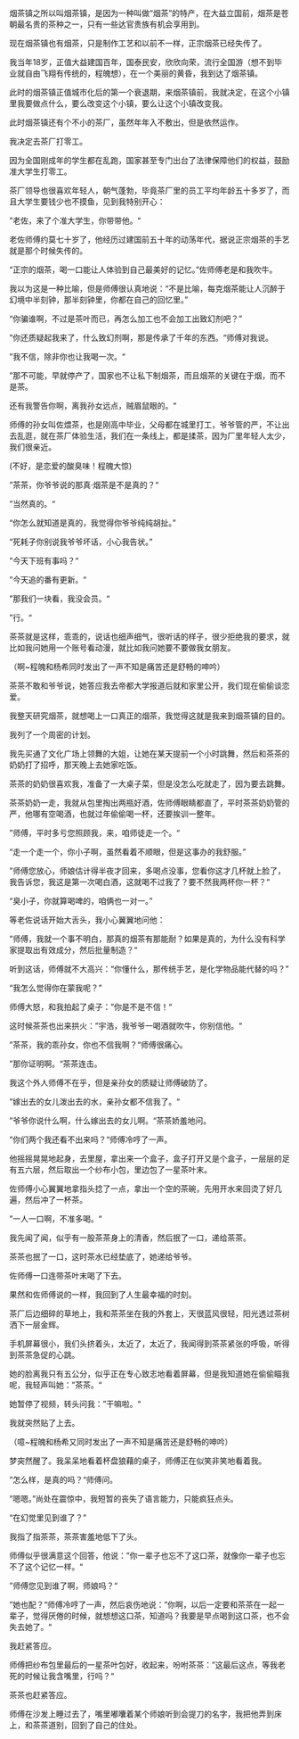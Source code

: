 烟茶镇之所以叫烟茶镇，是因为一种叫做“烟茶”的特产，在大益立国前，烟茶是苍朝最名贵的茶种之一，只有一些达官贵族有机会享用到。

现在烟茶镇也有烟茶，只是制作工艺和以前不一样，正宗烟茶已经失传了。

我当年18岁，正值大益建国百年，国泰民安，欣欣向荣，流行全国游（想不到毕业就自由飞翔有传统的，程魄想），在一个美丽的黄昏，我到达了烟茶镇。

此时的烟茶镇正值城市化后的第一个衰退期，来烟茶镇前，我就决定，在这个小镇里我要做点什么，要么改变这个小镇，要么让这个小镇改变我。

此时烟茶镇还有个不小的茶厂，虽然年年入不敷出，但是依然运作。

我决定去茶厂打零工。

因为全国刚成年的学生都在乱跑，国家甚至专门出台了法律保障他们的权益，鼓励准大学生打零工。

茶厂领导也很喜欢年轻人，朝气蓬勃，毕竟茶厂里的员工平均年龄五十多岁了，而且大学生要钱少也不摸鱼，见到我特别开心：

”老佐，来了个准大学生，你带带他。“

老佐师傅约莫七十岁了，他经历过建国前五十年的动荡年代，据说正宗烟茶的手艺就是那个时候失传的。

“正宗的烟茶，喝一口能让人体验到自己最美好的记忆。”佐师傅老是和我吹牛。

我以为这是一种比喻，但是师傅很认真地说：“不是比喻，每克烟茶能让人沉醉于幻境中半刻钟，那半刻钟里，你都在自己的回忆里。”

“你骗谁啊，不过是茶叶而已，再怎么加工也不会加工出致幻剂吧？”

”你还质疑起我来了，什么致幻剂啊，那是传承了千年的东西。“师傅对我说。

”我不信，除非你也让我喝一次。“

”那不可能，早就停产了，国家也不让私下制烟茶，而且烟茶的关键在于烟，而不是茶。

还有我警告你啊，离我孙女远点，贼眉鼠眼的。“

师傅的孙女叫佐煨茶，也是刚高中毕业，父母都在城里打工，爷爷管的严，不让出去乱逛，就在茶厂体验生活，我们在一条线上，都是揉茶，因为厂里年轻人太少，我们很亲近。

(不好，是恋爱的酸臭味！程魄大惊)

”茶茶，你爷爷说的那真·烟茶是不是真的？“

”当然真的。“

“你怎么就知道是真的，我觉得你爷爷纯纯胡扯。”

“死耗子你别说我爷爷坏话，小心我告状。”

”今天下班有事吗？“

”今天追的番有更新。“

”那我们一块看，我没会员。“

”行。“

茶茶就是这样，乖乖的，说话也细声细气，很听话的样子，很少拒绝我的要求，就比如我问她用一个账号看动漫，就比如我问她要不要做我女朋友。

（啊~程魄和杨希同时发出了一声不知是痛苦还是舒畅的呻吟）

茶茶不敢和爷爷说，她答应我去帝都大学报道后就和家里公开，我们现在偷偷谈恋爱。

我整天研究烟茶，就想喝上一口真正的烟茶，我觉得这就是我来到烟茶镇的目的。

我列了一个周密的计划。

我先买通了文化广场上领舞的大姐，让她在某天提前一个小时跳舞，然后和茶茶的奶奶打了招呼，那天晚上去她家吃饭。

茶茶的奶奶很喜欢我，准备了一大桌子菜，但是没怎么吃就走了，因为要去跳舞。

茶茶奶奶一走，我就从包里掏出两瓶好酒，佐师傅眼睛都直了，平时茶茶奶奶管的严，他哪有空喝酒，也就过年偷偷喝一杯，还要挨训一整年。

”师傅，平时多亏您照顾我，来，咱师徒走一个。“

“走一个走一个，你小子啊，虽然看着不顺眼，但是这事办的我舒服。”

”师傅您放心，师娘估计得半夜才回来，多喝点没事，您看你这才几杯就上脸了，我告诉您，我这是第一次喝白酒，这就喝不过我了？要不然我两杯你一杯？“

“臭小子，你就算喝啤的，咱俩也一对一。”

等老佐说话开始大舌头，我小心翼翼地问他：

”师傅，我就一个事不明白，那真的烟茶有那能耐？如果是真的，为什么没有科学家提取出有效成分，然后批量制造？“

听到这话，师傅就不大高兴：“你懂什么，那传统手艺，是化学物品能代替的吗？”

“我怎么觉得你在蒙我呢？”

师傅大怒，和我拍起了桌子：”你是不是不信！“

这时候茶茶也出来拱火：”宇浩，我爷爷一喝酒就吹牛，你别信他。“

”茶茶，我的乖孙女，你也不信我啊？“师傅很痛心。

”那你证明啊。“茶茶连击。

我这个外人师傅不在乎，但是亲孙女的质疑让师傅破防了。

”嫁出去的女儿泼出去的水，亲孙女都不信我了。“

”爷爷你说什么啊，什么嫁出去的女儿啊。“茶茶娇羞地问。

”你们两个我还看不出来吗？“师傅冷哼了一声。

他摇摇晃晃地起身，去里屋，拿出来一个盒子，盒子打开又是个盒子，一层层的足有五六层，然后取出一个纱布小包，里边包了一星茶叶末。

佐师傅小心翼翼地拿指头捻了一点，拿出一个空的茶碗，先用开水来回烫了好几遍，然后冲了一杯茶。

”一人一口啊，不准多喝。“

我先闻了闻，似乎有一股茶茶身上的清香，然后抿了一口，递给茶茶。

茶茶也抿了一口，这时茶水已经垫底了，她递给爷爷。

佐师傅一口连带茶叶末喝了下去。

果然和佐师傅说的一样，我回到了人生最幸福的时刻。

茶厂后边细碎的草地上，我和茶茶坐在我的外套上，天很蓝风很轻，阳光透过茶树洒下一层金辉。

手机屏幕很小，我们头挤着头，太近了，太近了，我闻得到茶茶紧张的呼吸，听得到茶茶急促的心跳。

她的脸离我只有五公分，似乎正在专心致志地看着屏幕，但是我知道她在偷偷瞄我呢，我轻声叫她：”茶茶。“

她暂停了视频，转头问我：”干嘛啦。“

我就突然贴了上去。

（噫~程魄和杨希又同时发出了一声不知是痛苦还是舒畅的呻吟）

梦突然醒了。我呆呆地看着杯盘狼藉的桌子，师傅正在似笑非笑地看着我。

”怎么样，是真的吗？“师傅问。

”嗯嗯。”尚处在震惊中，我短暂的丧失了语言能力，只能疯狂点头。

“在幻觉里见到谁了？”

我指了指茶茶，茶茶害羞地低下了头。

师傅似乎很满意这个回答，他说：”你一辈子也忘不了这口茶，就像你一辈子也忘不了这个记忆一样。“

”师傅您见到谁了啊，师娘吗？“

”她也配？“师傅冷哼了一声，然后哀伤地说：”你啊，以后一定要和茶茶在一起一辈子，觉得厌倦的时候，就想想这口茶，知道吗？我要是早点喝到这口茶，也不会失去她了。“

我赶紧答应。

师傅把纱布包里最后的一星茶叶包好，收起来，吩咐茶茶：”这最后这点，等我老死的时候让我含嘴里，行吗？“

茶茶也赶紧答应。

师傅在沙发上睡过去了，嘴里嘟囔着某个师娘听到会提刀的名字，我把他弄到床上，和茶茶道别，回到了自己的住处。









